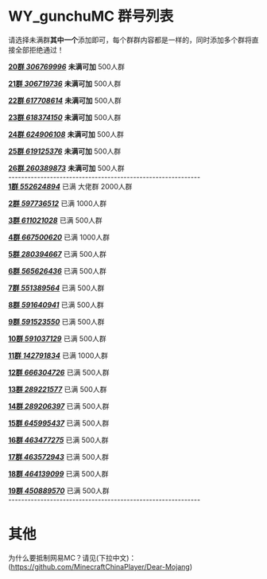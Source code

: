 # WY_gunchuMC 群号列表

请选择未满群**其中一个**添加即可，每个群群内容都是一样的，同时添加多个群将直接全部拒绝通过！

[**20群 *306769996***](https://jq.qq.com/?_wv=1027&k=5qBZ4yv) **未满可加** 500人群

[**21群 *306719736***](https://jq.qq.com/?_wv=1027&k=5jdp8oB) **未满可加** 500人群

[**22群 *617708614***](https://jq.qq.com/?_wv=1027&k=57IpwYz) **未满可加** 500人群

[**23群 *618374150***](https://jq.qq.com/?_wv=1027&k=5n2IdnJ) **未满可加** 500人群

[**24群 *624906108***](https://jq.qq.com/?_wv=1027&k=5z4SrCR) **未满可加** 500人群

[**25群 *619125376***](https://jq.qq.com/?_wv=1027&k=5OyCVvu) **未满可加** 500人群

[**26群 *260389873***](https://jq.qq.com/?_wv=1027&k=58e9e3S) **未满可加** 500人群
<br>------------------------------------------------------------<br>
[**1群 *552624894***](https://jq.qq.com/?_wv=1027&k=5C2h8nz) 已满 大佬群 2000人群

[**2群 *597736512***](https://jq.qq.com/?_wv=1027&k=5LlP28j) 已满 1000人群

[**3群 *611021028***](https://jq.qq.com/?_wv=1027&k=5XpHUY9) 已满 500人群

[**4群 *667500620***](https://jq.qq.com/?_wv=1027&k=5XR6pcd) 已满 1000人群

[**5群 *280394667***](https://jq.qq.com/?_wv=1027&k=5H4QXM5) 已满 500人群

[**6群 *565626436***](https://jq.qq.com/?_wv=1027&k=5wjiHlP) 已满 500人群

[**7群 *551389564***](https://jq.qq.com/?_wv=1027&k=5fJDDJl) 已满 500人群

[**8群 *591640941***](https://jq.qq.com/?_wv=1027&k=58JnQCi) 已满 500人群

[**9群 *591523550***](https://jq.qq.com/?_wv=1027&k=52lqWDt) 已满 500人群

[**10群 *591037129***](https://jq.qq.com/?_wv=1027&k=5XoMPzf) 已满 500人群

[**11群 *142791834***](https://jq.qq.com/?_wv=1027&k=5UEWKmT) 已满 1000人群

[**12群 *666304726***](http://shang.qq.com/wpa/qunwpa?idkey=bc364bd429bab4243a51a19b34cd87967b3849e8a602abdcdb541d8b61c54512) 已满 500人群

[**13群 *289221577***](http://shang.qq.com/wpa/qunwpa?idkey=b51dae7e1c12d670e7a20d92892ec93cd50b5fd45dc0c165fcb07b07b930e0e0) 已满 500人群

[**14群 *289206397***](http://shang.qq.com/wpa/qunwpa?idkey=b30ca5ea21e046a02aea6d3bd4de42083c41d4cc27dbf66fdec4c2f32c1f0cda) 已满 500人群

[**15群 *645995437***](http://shang.qq.com/wpa/qunwpa?idkey=bf7c04d5794cf3eb6d5c4e16fd68477fa9513f31e5a7c4784a129f9ad5c8eec3) 已满 500人群

[**16群 *463477275***](https://jq.qq.com/?_wv=1027&k=5x6mBrC) 已满 500人群

[**17群 *463572943***](https://jq.qq.com/?_wv=1027&k=5QqVFUD) 已满 500人群

[**18群 *464139099***](https://jq.qq.com/?_wv=1027&k=5XNiSar) 已满 500人群

[**19群 *450889570***](https://jq.qq.com/?_wv=1027&k=5lnsB3Q) 已满 500人群
<br>------------------------------------------------------------<br>

# 其他
为什么要抵制网易MC？请见(下拉中文)：
(https://github.com/MinecraftChinaPlayer/Dear-Mojang)
